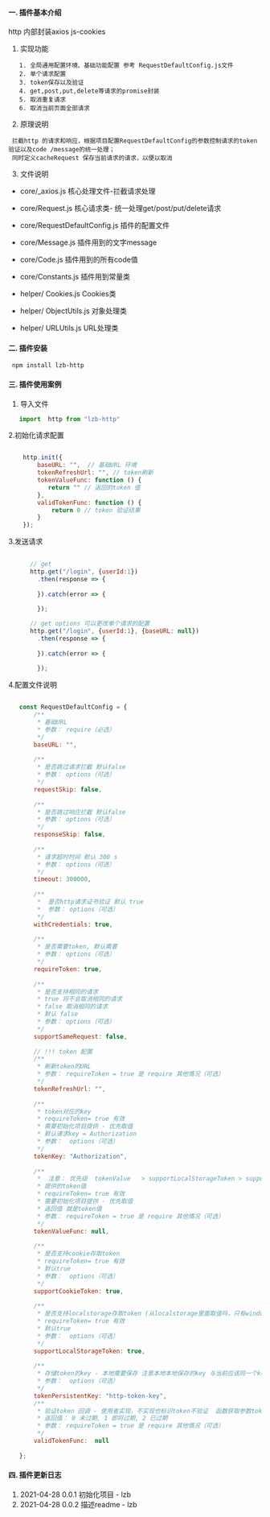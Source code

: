 #### 一. 插件基本介绍
http 内部封装axios js-cookies
1. 实现功能
```
   1. 全局通用配置环境、基础功能配置 参考 RequestDefaultConfig.js文件
   2. 单个请求配置
   3. token保存以及验证
   4. get,post,put,delete等请求的promise封装
   5. 取消重复请求
   6. 取消当前页面全部请求  
```

2. 原理说明
```
 拦截http 的请求和响应，根据项目配置RequestDefaultConfig的参数控制请求的token验证以及code /message的统一处理；
 同时定义cacheRequest 保存当前请求的请求，以便以取消
```
3. 文件说明

* core/_axios.js                   核心处理文件-拦截请求处理
* core/Request.js                  核心请求类- 统一处理get/post/put/delete请求
* core/RequestDefaultConfig.js     插件的配置文件
* core/Message.js                  插件用到的文字message
* core/Code.js                     插件用到的所有code值 
* core/Constants.js                插件用到常量类

* helper/ Cookies.js               Cookies类
* helper/ ObjectUtils.js           对象处理类
* helper/ URLUtils.js              URL处理类

#### 二. 插件安装
```
 npm install lzb-http
```

#### 三. 插件使用案例


1. 导入文件
```javascript
   import  http from "lzb-http"
```

2.初始化请求配置
```javascript

    http.init({
        baseURL: "",  // 基础URL 环境
        tokenRefreshUrl: "", // token刷新
        tokenValueFunc: function () {
           return "" // 返回的token 值
        },
        validTokenFunc: function () {
            return 0 // token 验证结果
        }
    });

```
3.发送请求
```javascript
   
      // get
      http.get("/login", {userId:1})
        .then(response => {
        
        }).catch(error => {
        
        });

      // get options 可以更改单个请求的配置
      http.get("/login", {userId:1}, {baseURL: null})
        .then(response => {
      
        }).catch(error => {
      
        });

```
4.配置文件说明
```javascript

   const RequestDefaultConfig = {
       /**
        * 基础URL  
        * 参数： require（必选）
        */
       baseURL: "",
   
       /**
        * 是否跳过请求拦截 默认false
        * 参数： options（可选）
        */
       requestSkip: false,
   
       /**
        * 是否跳过响应拦截 默认false
        * 参数： options（可选）
        */
       responseSkip: false,
   
       /**
        * 请求超时时间 默认 300 s
        * 参数： options（可选）
        */
       timeout: 300000,
   
       /**
        *  是否http请求证书验证 默认 true
        *  参数： options（可选）
        */
       withCredentials: true,
   
       /**
        * 是否需要token, 默认需要
        * 参数： options（可选）
        */
       requireToken: true,
   
       /**
        * 是否支持相同的请求
        * true 将不会取消相同的请求
        * false 取消相同的请求
        * 默认 false
        * 参数： options（可选）
        */
       supportSameRequest: false,
   
       // !!! token 配置
       /**
        * 刷新token的URL
        * 参数： requireToken = true 是 require 其他情况（可选）
        */
       tokenRefreshUrl: "",
   
       /**
        * token对应的key
        * requireToken= true 有效
        * 需要初始化项目提供 - 优先取值
        * 默认请求key = Authorization
        * 参数：  options（可选）
        */
       tokenKey: "Authorization",
   
       /**
        *  注意： 优先级  tokenValue   > supportLocalStorageToken > supportCookieToken
        * 提供的token值
        * requireToken= true 有效
        * 需要初始化项目提供 - 优先取值
        * 返回值 就是token值
        * 参数： requireToken = true 是 require 其他情况（可选）
        */
       tokenValueFunc: null,
   
       /**
        * 是否支持cookie存取token
        * requireToken= true 有效
        * 默认true
        * 参数：  options（可选）
        */
       supportCookieToken: true,
   
       /**
        * 是否支持localstorage存取token (从localstorage里面取值吗，只有window才有)
        * requireToken= true 有效
        * 默认true
        * 参数：  options（可选）
        */
       supportLocalStorageToken: true,
   
       /**
        * 存储token的key - 本地需要保存 注意本地本地保存的key 与当前应该同一个key
        * 参数：  options（可选）
        */
       tokenPersistentKey: "http-token-key",
       /**
        * 验证token 回调 - 使用者实现，不实现也标识token不验证  函数获取参数token
        * 返回值： 0 未过期, 1 即将过期, 2 已过期
        * 参数： requireToken = true 是 require 其他情况（可选）
        */
       validTokenFunc:  null
   
   };

```





#### 四. 插件更新日志

1. 2021-04-28  0.0.1  初始化项目 - lzb
2.  2021-04-28 0.0.2  描述readme - lzb

